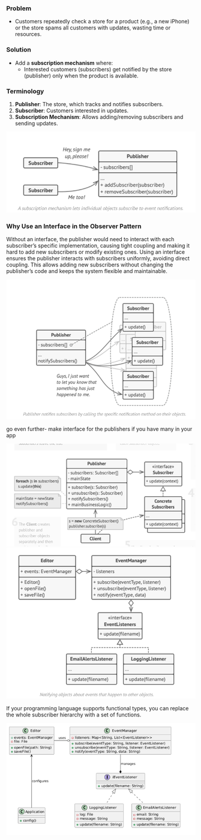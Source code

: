 ### **Problem**

- Customers repeatedly check a store for a product (e.g., a new iPhone) or the store spams all customers with updates, wasting time or resources.

### **Solution**

- Add a **subscription mechanism** where:
  - Interested customers (subscribers) get notified by the store (publisher) only when the product is available.

### **Terminology**

1. **Publisher**: The store, which tracks and notifies subscribers.
2. **Subscriber**: Customers interested in updates.
3. **Subscription Mechanism**: Allows adding/removing subscribers and sending updates.

![alt text](image.png)

### Why Use an Interface in the Observer Pattern

Without an interface, the publisher would need to interact with each subscriber’s specific implementation, causing tight coupling and making it hard to add new subscribers or modify existing ones. Using an interface ensures the publisher interacts with subscribers uniformly, avoiding direct coupling. This allows adding new subscribers without changing the publisher’s code and keeps the system flexible and maintainable.

![alt text](image-1.png)

go even further- make interface for the publishers if you have many in your app

![alt text](image-2.png)
![alt text](image-3.png)

If your programming language
supports functional types, you can replace the whole
subscriber hierarchy with a set of functions.

![alt text](image-4.png)


